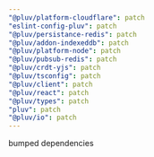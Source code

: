 ```yaml
---
"@pluv/platform-cloudflare": patch
"eslint-config-pluv": patch
"@pluv/persistance-redis": patch
"@pluv/addon-indexeddb": patch
"@pluv/platform-node": patch
"@pluv/pubsub-redis": patch
"@pluv/crdt-yjs": patch
"@pluv/tsconfig": patch
"@pluv/client": patch
"@pluv/react": patch
"@pluv/types": patch
"pluv": patch
"@pluv/io": patch
---
```


bumped dependencies
